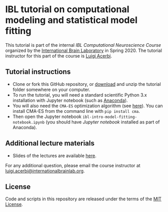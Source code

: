 # IBL tutorial on computational modeling and statistical model fitting

This tutorial is part of the internal *IBL Computational Neuroscience Course* organized by the [International Brain Laboratory](https://www.internationalbrainlab.com/) in Spring 2020. 
The tutorial instructor for this part of the course is [Luigi Acerbi](http://luigiacerbi.com/).

## Tutorial instructions

- Clone or fork this GitHub repository, or [download](https://github.com/lacerbi/ibl-2020-tutorial/archive/master.zip) and unzip the tutorial folder somewhere on your computer.
- To run the tutorial, you will need a standard scientific Python 3.x installation with Jupyter notebook (such as [Anaconda](https://www.anaconda.com/distribution/)). 
- You will also need the `CMA-ES` optimization algorithm (see [here](https://github.com/CMA-ES/pycma)). You can install CMA-ES from the command line with `pip install cma`.
- Then open the Jupyter notebook `ibl-intro-model-fitting-notebook.ipynb` (you should have *Jupyter notebook* installed as part of Anaconda).

## Additional lecture materials

- Slides of the lectures are available [here](https://github.com/lacerbi/ibl-2020-tutorial/blob/master/acerbi-ibl-compneuro-apr2020-slides.pdf).

For any additional question, please email the course instructor at luigi.acerbi@internationalbrainlab.org.

## License

Code and scripts in this repository are released under the terms of the [MIT License](https://github.com/lacerbi/ibl-2020-tutorial/blob/master/LICENSE).

